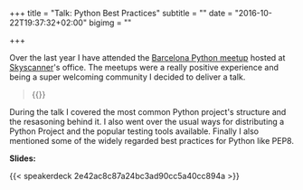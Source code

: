 +++
title = "Talk: Python Best Practices"
subtitle = ""
date = "2016-10-22T19:37:32+02:00"
bigimg = ""

+++

Over the last year I have attended the [Barcelona Python meetup](https://www.meetup.com/python-185/) hosted at [Skyscanner](http://skyscanner.net)'s office.
The meetups were a really positive experience and being a super welcoming community I decided to deliver a talk.
<!--more-->

<blockquote class="twitter-tweet tw-align-center">{{<tweet 789159836730679296>}}</blockquote>

During the talk I covered the most common Python project's structure and the resasoning behind it. I also went over the usual ways for distributing a Python Project and the popular testing tools available. Finally I also mentioned some of the widely regarded best practices for Python like PEP8.

**Slides:**

{{< speakerdeck 2e42ac8c87a24bc3ad90cc5a40cc894a >}}
